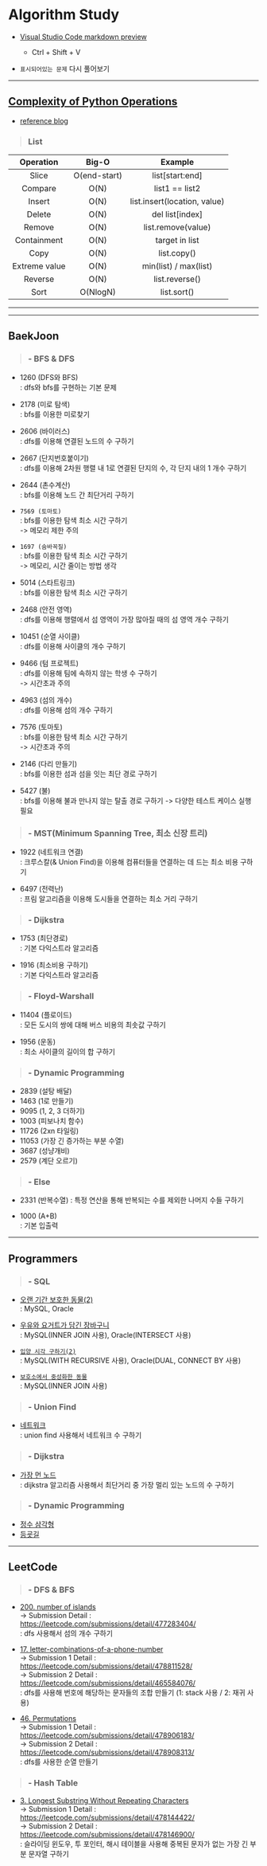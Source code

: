 # Algorithm Study

- [Visual Studio Code markdown preview](https://code.visualstudio.com/docs/languages/markdown)
    - Ctrl + Shift + V

- `표시되어있는 문제` 다시 풀어보기



- - -
## [Complexity of Python Operations](https://www.ics.uci.edu/~pattis/ICS-33/lectures/complexitypython.txt)
- [reference blog](https://wayhome25.github.io/python/2017/06/14/time-complexity/)

> ### List

Operation | Big-O | Example
  :---:   | :---: |  :---:
Slice | O(end-start) | list[start:end]
Compare | O(N) | list1 == list2
Insert | O(N) | list.insert(location, value)
Delete | O(N) | del list[index]
Remove | O(N) | list.remove(value)
Containment |	O(N) | target in list
Copy | O(N) | list.copy()
Extreme value | O(N) | min(list) / max(list)
Reverse | O(N) | list.reverse()
Sort | O(NlogN) | list.sort()  


- - -
- - -
## BaekJoon

> ### - BFS & DFS
- 1260 (DFS와 BFS)  
  : dfs와 bfs를 구현하는 기본 문제

- 2178 (미로 탐색)  
  : bfs를 이용한 미로찾기

- 2606 (바이러스)  
  : dfs를 이용해 연결된 노드의 수 구하기

- 2667 (단지번호붙이기)  
  : dfs를 이용해 2차원 행렬 내 1로 연결된 단지의 수, 각 단지 내의 1 개수 구하기

- 2644 (촌수계산)  
  : bfs를 이용해 노드 간 최단거리 구하기

- `7569 (토마토)`  
  : bfs를 이용한 탐색 최소 시간 구하기  
  -> 메모리 제한 주의

- `1697 (숨바꼭질)`  
  : bfs를 이용한 탐색 최소 시간 구하기  
  -> 메모리, 시간 줄이는 방법 생각

- 5014 (스타트링크)  
  : bfs를 이용한 탐색 최소 시간 구하기

- 2468 (안전 영역)  
  : dfs를 이용해 행렬에서 섬 영역이 가장 많아질 때의 섬 영역 개수 구하기

- 10451 (순열 사이클)  
  : dfs를 이용해 사이클의 개수 구하기

- 9466 (텀 프로젝트)  
  : dfs를 이용해 팀에 속하지 않는 학생 수 구하기  
  -> 시간초과 주의

- 4963 (섬의 개수)  
  : dfs를 이용해 섬의 개수 구하기

- 7576 (토마토)  
  : bfs를 이용한 탐색 최소 시간 구하기  
  -> 시간초과 주의

- 2146 (다리 만들기)  
  : bfs를 이용한 섬과 섬을 잇는 최단 경로 구하기

- 5427 (불)  
  : bfs를 이용해 불과 만나지 않는 탈출 경로 구하기
  -> 다양한 테스트 케이스 실행 필요


> ### - MST(Minimum Spanning Tree, 최소 신장 트리)
- 1922 (네트워크 연결)  
  : 크루스칼(& Union Find)을 이용해 컴퓨터들을 연결하는 데 드는 최소 비용 구하기

- 6497 (전력난)  
  : 프림 알고리즘을 이용해 도시들을 연결하는 최소 거리 구하기


> ### - Dijkstra
- 1753 (최단경로)  
  : 기본 다익스트라 알고리즘

- 1916 (최소비용 구하기)  
  : 기본 다익스트라 알고리즘

> ### - Floyd-Warshall
- 11404 (플로이드)  
  : 모든 도시의 쌍에 대해 버스 비용의 최솟값 구하기

- 1956 (운동)  
  : 최소 사이클의 길이의 합 구하기


> ### - Dynamic Programming
- 2839 (설탕 배달)  
- 1463 (1로 만들기)  
- 9095 (1, 2, 3 더하기)  
- 1003 (피보나치 함수)  
- 11726 (2xn 타일링)  
- 11053 (가장 긴 증가하는 부분 수열)  
- 3687 (성냥개비)  
- 2579 (계단 오르기)  


> ### - Else
- 2331 (반복수열)
  : 특정 연산을 통해 반복되는 수를 제외한 나머지 수들 구하기

- 1000 (A+B)  
  : 기본 입출력

- - -
## Programmers

> ### - SQL
- [오랜 기간 보호한 동물(2)](https://programmers.co.kr/learn/courses/30/lessons/59411)  
  : MySQL, Oracle

- [우유와 요거트가 담긴 장바구니](https://programmers.co.kr/learn/courses/30/lessons/62284)  
  : MySQL(INNER JOIN 사용), Oracle(INTERSECT 사용)

- [`입양 시각 구하기(2)`](https://programmers.co.kr/learn/courses/30/lessons/59413)  
  : MySQL(WITH RECURSIVE 사용), Oracle(DUAL, CONNECT BY 사용)

- [`보호소에서 중성화한 동물`](https://programmers.co.kr/learn/courses/30/lessons/59045)  
  : MySQL(INNER JOIN 사용)


> ### - Union Find
- [네트워크](https://programmers.co.kr/learn/courses/30/lessons/43162)  
  : union find 사용해서 네트워크 수 구하기


> ### - Dijkstra
- [가장 먼 노드](https://programmers.co.kr/learn/courses/30/lessons/49189)  
  : dijkstra 알고리즘 사용해서 최단거리 중 가장 멀리 있는 노드의 수 구하기


> ### - Dynamic Programming
- [정수 삼각형](https://programmers.co.kr/learn/courses/30/lessons/43105)  
- [등굣길](https://programmers.co.kr/learn/courses/30/lessons/42898)  


- - -
## LeetCode

> ### - DFS & BFS
- [200. number of islands](https://leetcode.com/problems/number-of-islands)  
  -> Submission Detail : https://leetcode.com/submissions/detail/477283404/  
  : dfs 사용해서 섬의 개수 구하기  

- [17. letter-combinations-of-a-phone-number](https://leetcode.com/problems/letter-combinations-of-a-phone-number)  
  -> Submission 1 Detail : https://leetcode.com/submissions/detail/478811528/  
  -> Submission 2 Detail : https://leetcode.com/submissions/detail/465584076/  
  : dfs를 사용해 번호에 해당하는 문자들의 조합 만들기 (1: stack 사용 / 2: 재귀 사용)

- [46. Permutations](https://leetcode.com/problems/permutations)  
  -> Submission 1 Detail : https://leetcode.com/submissions/detail/478906183/  
  -> Submission 2 Detail : https://leetcode.com/submissions/detail/478908313/  
  :  dfs를 사용한 순열 만들기


> ### - Hash Table
- [3. Longest Substring Without Repeating Characters](https://leetcode.com/problems/longest-substring-without-repeating-characters)  
  -> Submission 1 Detail : https://leetcode.com/submissions/detail/478144422/  
  -> Submission 2 Detail : https://leetcode.com/submissions/detail/478146900/  
  : 슬라이딩 윈도우, 투 포인터, 해시 테이블을 사용해 중복된 문자가 없는 가장 긴 부분 문자열 구하기  

